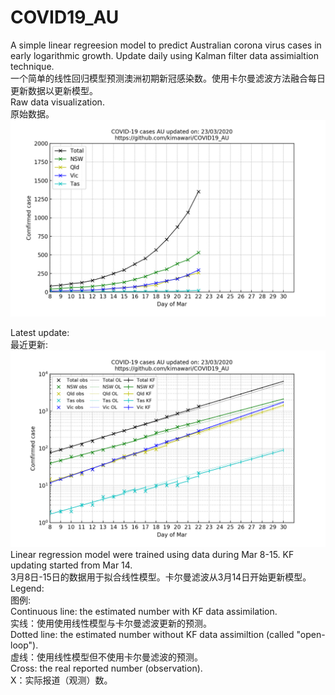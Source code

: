 # COVID19_AU
A simple linear regreesion model to predict Australian corona virus cases in early logarithmic growth. Update daily using Kalman filter data assimialtion technique.  
一个简单的线性回归模型预测澳洲初期新冠感染数。使用卡尔曼滤波方法融合每日更新数据以更新模型。  
Raw data visualization.  
原始数据。  
![](Out_Data/linear_au_2020_03_23.png)  

Latest update:  
最近更新:  
![](Out_Data/log_kf_au_2020_03_23.png)  
Linear regression model were trained using data during Mar 8-15. KF updating started from Mar 14.  
3月8日-15日的数据用于拟合线性模型。卡尔曼滤波从3月14日开始更新模型。  
Legend:  
图例:   
    Continuous line: the estimated number with KF data assimilation.  
    实线：使用使用线性模型与卡尔曼滤波更新的预测。  
    Dotted line: the estimated number without KF data assimiltion (called "open-loop").  
    虚线：使用线性模型但不使用卡尔曼滤波的预测。  
    Cross: the real reported number (observation).  
    X：实际报道（观测）数。  
    

